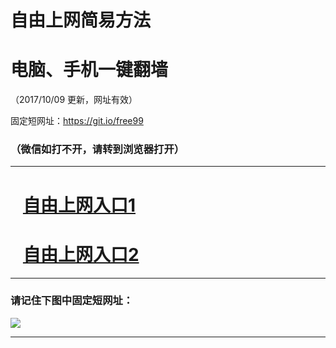 ﻿# 自由上网简易方法

# 电脑、手机一键翻墙

（2017/10/09 更新，网址有效）

固定短网址：https://git.io/free99

### （微信如打不开，请转到浏览器打开）


***





# &nbsp;&nbsp; <a href="http://ft3096119968.fwq-tz-1001.info/fwqtz01.html?t=10090018037 " target="_blank">自由上网入口1</a>
# &nbsp;&nbsp; <a href="http://ft1625115669.fwq-tz-1002.info/fwqtz02.html?t=10090015369 " target="_blank">自由上网入口2</a>
***

### 请记住下图中固定短网址：

<img src="https://s3-us-west-2.amazonaws.com/fwq-1001/yjfq-20170905okok.png" /> 


***

